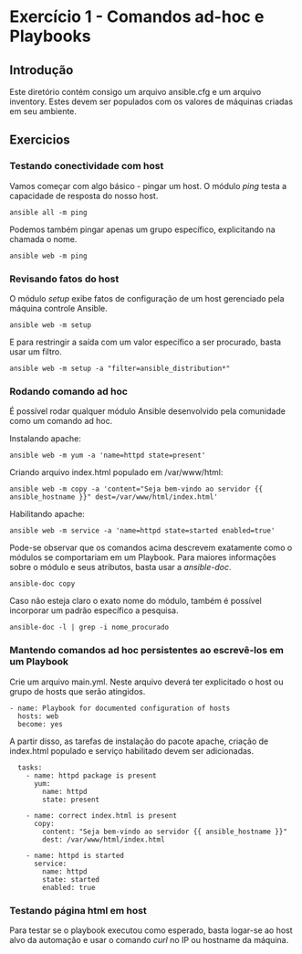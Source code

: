 # Exercício 1 - Comandos ad-hoc e Playbooks

## Introdução
Este diretório contém consigo um arquivo ansible.cfg e um arquivo inventory. Estes devem ser populados com os valores de máquinas criadas em seu ambiente.

## Exercicios 
### Testando conectividade com host 
Vamos começar com algo básico - pingar um host. O módulo *ping* testa a capacidade de resposta do nosso host.

```ansible all -m ping```

Podemos também pingar apenas um grupo específico, explicitando na chamada o nome. 

```ansible web -m ping```

### Revisando fatos do host 
O módulo *setup* exibe fatos de configuração de um host gerenciado pela máquina controle Ansible.

```ansible web -m setup```

E para restringir a saída com um valor específico a ser procurado, basta usar um filtro.

```ansible web -m setup -a "filter=ansible_distribution*" ```

### Rodando comando ad hoc
É possível rodar qualquer módulo Ansible desenvolvido pela comunidade como um comando ad hoc.

Instalando apache:

``` ansible web -m yum -a 'name=httpd state=present' ```

Criando arquivo index.html populado em /var/www/html:

``` ansible web -m copy -a 'content="Seja bem-vindo ao servidor {{ ansible_hostname }}" dest=/var/www/html/index.html' ```

Habilitando apache:

``` ansible web -m service -a 'name=httpd state=started enabled=true' ```

Pode-se observar que os comandos acima descrevem exatamente como o módulos se comportariam em um Playbook. Para maiores informações sobre o módulo e seus atributos, basta usar a *ansible-doc*.

```ansible-doc copy```

Caso não esteja claro o exato nome do módulo, também é possível incorporar um padrão específico a pesquisa. 

```ansible-doc -l | grep -i nome_procurado```

### Mantendo comandos ad hoc persistentes ao escrevê-los em um Playbook
Crie um arquivo main.yml. Neste arquivo deverá ter explicitado o host ou grupo de hosts que serão atingidos. 

```
- name: Playbook for documented configuration of hosts
  hosts: web
  become: yes
```

A partir disso, as tarefas de instalação do pacote apache, criação de index.html populado e serviço habilitado devem ser adicionadas.

``` 
  tasks:
    - name: httpd package is present
      yum:
        name: httpd
        state: present

    - name: correct index.html is present
      copy:
        content: "Seja bem-vindo ao servidor {{ ansible_hostname }}"
        dest: /var/www/html/index.html

    - name: httpd is started
      service:
        name: httpd
        state: started
        enabled: true
``` 

### Testando página html em host 
Para testar se o playbook executou como esperado, basta logar-se ao host alvo da automação e usar o comando *curl* no IP ou hostname da máquina.